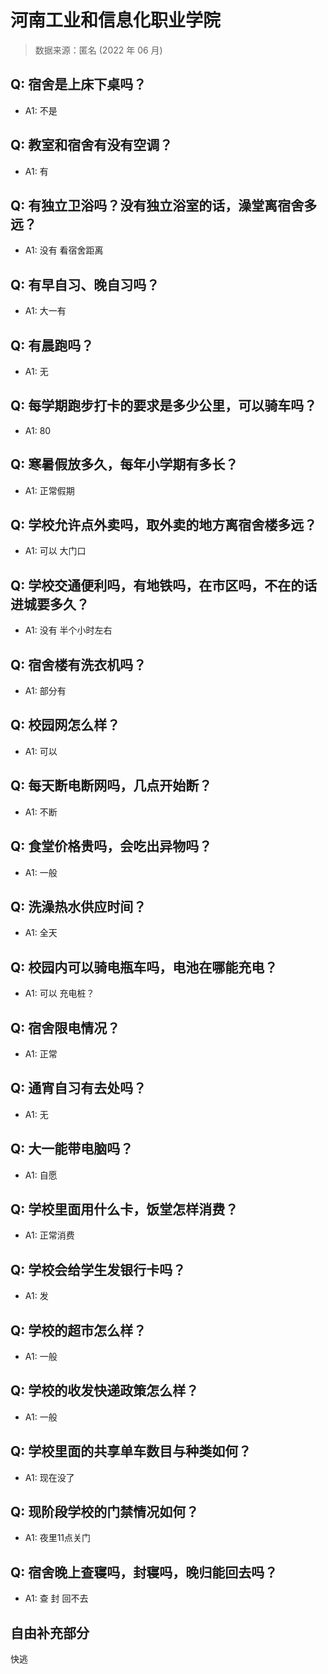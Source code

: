 # 河南工业和信息化职业学院

> 数据来源：匿名 (2022 年 06 月)

## Q: 宿舍是上床下桌吗？

- A1: 不是

## Q: 教室和宿舍有没有空调？

- A1: 有

## Q: 有独立卫浴吗？没有独立浴室的话，澡堂离宿舍多远？

- A1: 没有   看宿舍距离

## Q: 有早自习、晚自习吗？

- A1: 大一有

## Q: 有晨跑吗？

- A1: 无

## Q: 每学期跑步打卡的要求是多少公里，可以骑车吗？

- A1: 80

## Q: 寒暑假放多久，每年小学期有多长？

- A1: 正常假期

## Q: 学校允许点外卖吗，取外卖的地方离宿舍楼多远？

- A1: 可以    大门口

## Q: 学校交通便利吗，有地铁吗，在市区吗，不在的话进城要多久？

- A1: 没有    半个小时左右

## Q: 宿舍楼有洗衣机吗？

- A1: 部分有

## Q: 校园网怎么样？

- A1: 可以

## Q: 每天断电断网吗，几点开始断？

- A1: 不断

## Q: 食堂价格贵吗，会吃出异物吗？

- A1: 一般

## Q: 洗澡热水供应时间？

- A1: 全天

## Q: 校园内可以骑电瓶车吗，电池在哪能充电？

- A1: 可以  充电桩？

## Q: 宿舍限电情况？

- A1: 正常

## Q: 通宵自习有去处吗？

- A1: 无

## Q: 大一能带电脑吗？

- A1: 自愿

## Q: 学校里面用什么卡，饭堂怎样消费？

- A1: 正常消费

## Q: 学校会给学生发银行卡吗？

- A1: 发

## Q: 学校的超市怎么样？

- A1: 一般

## Q: 学校的收发快递政策怎么样？

- A1: 一般

## Q: 学校里面的共享单车数目与种类如何？

- A1: 现在没了

## Q: 现阶段学校的门禁情况如何？

- A1: 夜里11点关门

## Q: 宿舍晚上查寝吗，封寝吗，晚归能回去吗？

- A1: 查   封   回不去

## 自由补充部分

快逃